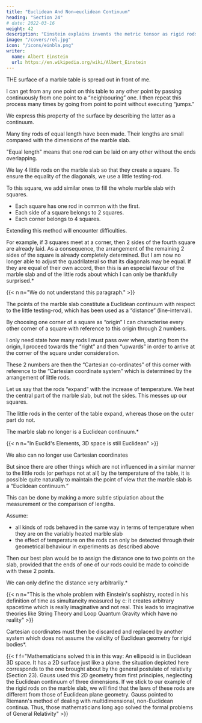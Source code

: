 ```yaml
---
title: "Euclidean And Non–euclidean Continuum"
heading: "Section 24"
# date: 2022-03-16
weight: 42
description: "Einstein explains invents the metric tensor as rigid rods in a Riemann curvature"
image: "/covers/rel.jpg"
icon: "/icons/einbla.png"
writer:
  name: Albert Einstein
  url: https://en.wikipedia.org/wiki/Albert_Einstein
---
```




THE surface of a marble table is spread out in front of me. 

I can get from any one point on this table to any other point by passing continuously from one point to a “neighbouring” one. I then repeat this process many times by going from point to point without executing “jumps.”

<!-- I am sure the reader will appreciate with sufficient clearness what I mean here by “neighbouring” and by “jumps” (if he is not too pedantic).  -->

We express this property of the surface by describing the latter as a continuum.

Many tiny rods of equal length have been made. Their lengths are small compared with the dimensions of the marble slab. 

"Equal length" means that one rod can be laid on any other without the ends overlapping. 

We lay 4 little rods on the marble slab so that they create a square. <!--  the diagonals of which are equally long. --> To ensure the equality of the diagonals, we use a little testing-rod. 

To this square, we add similar ones to fill the whole marble slab with squares. 
- Each square has one rod in common with the first.
- Each side of a square belongs to 2 squares.
- Each corner belongs to 4 squares. 

<!-- It is a veritable wonder that we can carry out this business without getting into the greatest
difficulties. We only need to think of the following.  -->

Extending this method will encounter difficulties. 

For example, if 3 squares meet at a corner, then 2 sides of the fourth square are already laid. As a consequence, the arrangement of the remaining 2 sides of the square is already completely determined. But I am now no longer able to adjust the quadrilateral so that its diagonals may be equal. If they are equal of their own accord, then this is an especial favour of the marble slab and of the little rods about which I can only be thankfully surprised.*

{{< n n="We do not understand this paragraph." >}}

<!-- We must needs experience many such surprises if the construction is to be successful. If everything has really gone smoothly, then I say that --> 

The points of the marble slab constitute a Euclidean continuum with respect to the little testing-rod, which has been used as a “distance” (line-interval).

By choosing one corner of a square as “origin” I can characterise every other corner of a square with reference to this origin through 2 numbers.

I only need state how many rods I must pass over when, starting from the origin, I proceed towards the “right” and then “upwards” in order to arrive at the corner of the square under consideration. 

These 2 numbers are then the “Cartesian co-ordinates” of this corner with reference to the “Cartesian coordinate system” which is determined by the arrangement of little rods.

<!-- By making use of the following modification of this abstract experiment, we recognise that there must also be cases in which the experiment would be unsuccessful. We shall suppose that  -->

Let us say that the rods “expand” with the increase of temperature. We heat the central part of the marble slab, but not the sides. This messes up our squares. <!-- periphery, in which case two of our little rods can still be brought into coincidence at every position on the table. But our construction of squares must necessarily come into disorder during the heating, because --> 

The little rods in the center of the table expand, whereas those on the outer part do not.

<!-- With reference to our little rods — defined as unit lengths — --> The marble slab no longer is a Euclidean continuum.*


{{< n n="In Euclid's Elements, 3D space is still Euclidean" >}}

We also can no longer use <!-- , and we are also no longer in the position of defining --> Cartesian coordinates<!--  directly with their aid , since the above construction can no longer be carried out.--> 

But since there are other things which are not influenced in a similar manner to the little rods (or perhaps not at all) by the temperature of the table, it is possible quite naturally to maintain the point of view that the marble slab is a “Euclidean continuum.”

This can be done  by making a more subtle stipulation about the measurement or the comparison of lengths.

Assume:
- all kinds of rods behaved in the same way in terms of temperature when they are on the variably heated marble slab
- the effect of temperature on the rods can only be detected through their geometrical behaviour in experiments as described above

Then our best plan would be to assign the distance one to two points on the slab, provided that the ends of one of our rods could be made to coincide with these 2 points.

We can only define the distance very arbitrarily.*

{{< n n="This is the whole problem with Einstein's sophistry, rooted in his definition of time as simultaneity measured by c: it creates arbitrary spacetime which is really imaginative and not real. This leads to imaginative theories like String Theory and Loop Quantum Gravity which have no reality" >}}


Cartesian coordinates must then be discarded and replaced by another system which does not assume the validity of Euclidean geometry for rigid bodies*.

{{< f f="Mathematicians solved this in this way: An ellipsoid is in Euclidean 3D space. It has a 2D surface just like a plane. the situation depicted here corresponds to the one brought about by the general postulate of relativity (Section 23). Gauss used this 2D geometry from first principles, neglecting <!--  of the fact that the surface belongs to a --> the Euclidean continuum of three dimensions. If we stick to our example of the rigid rods on the marble slab, we will find that the laws of these rods are different from those of Euclidean plane geometry. Gauss pointed to Riemann's method of dealing with multidimensional, non-Euclidean continua. Thus, those mathematicians long ago solved the formal problems of General Relativity" >}}
